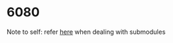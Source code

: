 # 6080

Note to self: 
refer [here](https://gist.github.com/claraj/e5563befe6c2fb108ad0efb6de47f265) when dealing with submodules
